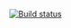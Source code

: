 [![Build status](https://ci.appveyor.com/api/projects/status/6rt9837w9wqgychx/branch/main?svg=true)](https://ci.appveyor.com/project/natalia-smyslova/hoc-time/branch/main)